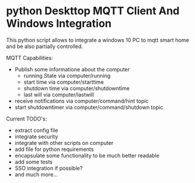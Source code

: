 # python Deskttop MQTT Client And Windows Integration

This python script allows to integrate a windows 10 PC to mqtt smart home and be also partially controlled.

MQTT Capabilities:
- Publish some informatione about the computer
    - running State via computer/running
    - start time via computer/starttime
    - shutdown time via computer/shutdowntime
    - last will via computer/lastwill
- receive notifications via computer/command/hint topic
- start shutdowntimer via computer/command/shutdown topic

Current TODO's:
- extract config file
- integrate security
- integrate with other scripts on computer
- add file for python requirements
- encapsulate some functionality to be much better readable
- add some tests
- SSO integration if possible?
- and much more...